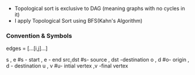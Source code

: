- Topological sort is exclusive to DAG (meaning graphs with no cycles in it)
- I apply Topological Sort using BFS(Kahn's Algorithm)








### Convention & Symbols

edges = [...[i,j]...]

s , e    #s - start  , e - end
src,dst  #s- source  , dst -destination
o , d    #o- origin  , d - destination
u , v    #u- intial vertex ,v -final vertex